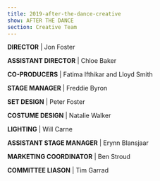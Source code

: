 ```yaml
---
title: 2019-after-the-dance-creative
show: AFTER THE DANCE
section: Creative Team
---
```

**DIRECTOR** | Jon Foster

**ASSISTANT DIRECTOR** | Chloe Baker 

**CO-PRODUCERS** | Fatima Ifthikar and Lloyd Smith

**STAGE MANAGER** | Freddie Byron

**SET DESIGN** | Peter Foster

**COSTUME DESIGN** | Natalie Walker 

**LIGHTING** | Will Carne

**ASSISTANT STAGE MANAGER** | Erynn Blansjaar

**MARKETING COORDINATOR** | Ben Stroud 

**COMMITTEE LIASON** | Tim Garrad
